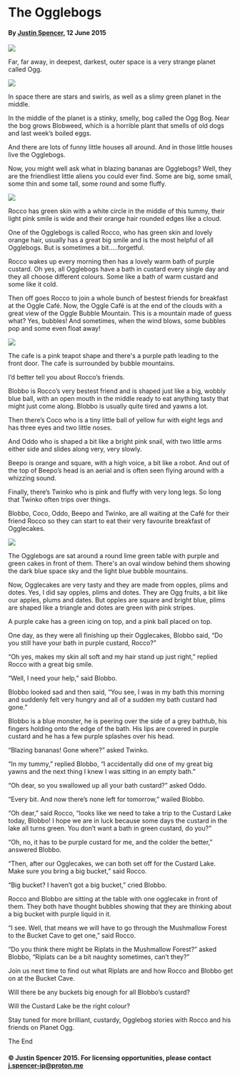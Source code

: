 
# The Ogglebogs​

#### By [Justin Spencer](about.md), 12 June 2015

![](oggle2b.png)

Far, far away, in deepest, darkest, outer space is a very strange planet called Ogg.

![](1.webp)

In space there are stars and swirls, as well as a slimy green planet in the middle.

In the middle of the planet is a stinky, smelly, bog called the Ogg Bog. Near the bog grows Blobweed, which is a horrible plant that smells of old dogs and last week’s boiled eggs. 

And there are lots of funny little houses all around. And in those little houses live the Ogglebogs.

Now, you might well ask what in blazing bananas are Ogglebogs? Well, they are the friendliest little aliens you could ever find. Some are big, some small, some thin and some tall, some round and some fluffy.

![](2.webp)

Rocco has green skin with a white circle in the middle of this tummy, their light pink smile is wide and their orange hair rounded edges like a cloud.

One of the Ogglebogs is called Rocco, who has green skin and lovely orange hair, usually has a great big smile and is the most helpful of all Ogglebogs. But is sometimes a bit…..forgetful.

Rocco wakes up every morning then has a lovely warm bath of purple custard. Oh yes, all Ogglebogs have a bath in custard every single day and they all choose different colours. Some like a bath of warm custard and some like it cold.

Then off goes Rocco to join a whole bunch of bestest friends for breakfast at the Oggle Café. Now, the Oggle Café is at the end of the clouds with a great view of the Oggle Bubble Mountain. This is a mountain made of guess what? Yes, bubbles! And sometimes, when the wind blows, some bubbles pop and some even float away!

![](3.webp)

The cafe is a pink teapot shape and there's a purple path leading to the front door. The cafe is surrounded by bubble mountains.

I’d better tell you about Rocco’s friends. 

Blobbo is Rocco’s very bestest friend and is shaped just like a big, wobbly blue ball, with an open mouth in the middle ready to eat anything tasty that might just come along. Blobbo is usually quite tired and yawns a lot.

Then there’s Coco who is a tiny little ball of yellow fur with eight legs and has three eyes and two little noses.

And Oddo who is shaped a bit like a bright pink snail, with two little arms either side and slides along very, very slowly.

Beepo is orange and square, with a high voice, a bit like a robot.  And out of the top of Beepo’s head is an aerial and is often seen flying around with a whizzing sound.

Finally, there’s Twinko who is pink and fluffy with very long legs. So long that Twinko often trips over things.

Blobbo, Coco, Oddo, Beepo and Twinko, are all waiting at the Café for their friend Rocco so they can start to eat their very favourite breakfast of Ogglecakes.

![](4.webp)

The Ogglebogs are sat around a round lime green table with purple and green cakes in front of them. There's an oval window behind them showing the dark blue space sky and the light blue bubble mountains.

Now, Ogglecakes are very tasty and they are made from opples, plims and dotes. Yes, I did say opples, plims and dotes. They are Ogg fruits, a bit like our apples, plums and dates. But opples are square and bright blue, plims are shaped like a triangle and dotes are green with pink stripes.

A purple cake has a green icing on top, and a pink ball placed on top.

One day, as they were all finishing up their Ogglecakes, Blobbo said, “Do you still have your bath in purple custard, Rocco?”

“Oh yes, makes my skin all soft and my hair stand up just right,” replied Rocco with a great big smile. 

“Well, I need your help,” said Blobbo.

Blobbo looked sad and then said, “You see, I was in my bath this morning and suddenly felt very hungry and all of a sudden my bath custard had gone.”

Blobbo is a blue monster, he is peering over the side of a grey bathtub, his fingers holding onto the edge of the bath. His lips are covered in purple custard and he has a few purple splashes over his head.

“Blazing bananas! Gone where?” asked Twinko.

“In my tummy,” replied Blobbo, “I accidentally did one of my great big yawns and the next thing I knew I was sitting in an empty bath.”

“Oh dear, so you swallowed up all your bath custard?” asked Oddo.

“Every bit. And now there’s none left for tomorrow,” wailed Blobbo.

“Oh dear,” said Rocco, “looks like we need to take a trip to the Custard Lake today, Blobbo! I hope we are in luck because some days the custard in the lake all turns green. You don’t want a bath in green custard, do you?” 

“Oh, no, it has to be purple custard for me, and the colder the better,” answered Blobbo.

“Then, after our Ogglecakes, we can both set off for the Custard Lake. Make sure you bring a big bucket,” said Rocco.

“Big bucket? I haven’t got a big bucket,” cried Blobbo.

Rocco and Blobbo are sitting at the table with one ogglecake in front of them. They both have thought bubbles showing that they are thinking about a big bucket with purple liquid in it.

“I see. Well, that means we will have to go through the Mushmallow Forest to the Bucket Cave to get one,” said Rocco. 

“Do you think there might be Riplats in the Mushmallow Forest?” asked Blobbo, “Riplats can be a bit naughty sometimes, can’t they?”

Join us next time to find out what Riplats are and how Rocco and Blobbo get on at the Bucket Cave. 

Will there be any buckets big enough for all Blobbo’s custard?

Will the Custard Lake be the right colour?

Stay tuned for more brilliant, custardy, Ogglebog stories with Rocco and his friends on Planet Ogg. 

The End


#### © Justin Spencer 2015. For licensing opportunities, please contact j.spencer-ip@proton.me

